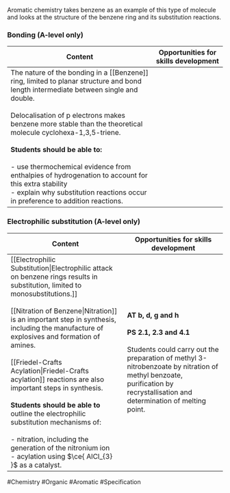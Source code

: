 Aromatic chemistry takes benzene as an example of this type of molecule and looks at the structure of the benzene ring and its substitution reactions.

### Bonding (A-level only)

| Content                                                                                                                                                                                                                                                                                                                                                                                                                                                                                       | Opportunities for skills development |
| --------------------------------------------------------------------------------------------------------------------------------------------------------------------------------------------------------------------------------------------------------------------------------------------------------------------------------------------------------------------------------------------------------------------------------------------------------------------------------------------- | ------------------------------------ |
| The nature of the bonding in a [[Benzene]] ring, limited to planar structure and bond length intermediate between single and double.<br><br>Delocalisation of p electrons makes benzene more stable than the theoretical molecule cyclohexa-1,3,5-triene.<br><br>**Students should be able to:**<br><br>- use thermochemical evidence from enthalpies of hydrogenation to account for this extra stability<br>- explain why substitution reactions occur in preference to addition reactions. |                                      |

### Electrophilic substitution (A-level only)

| Content                                                                                                                                                                                                                                                                                                                                                                                                                                                                                                                                                                                                        | Opportunities for skills development                                                                                                                                                                                                 |
| -------------------------------------------------------------------------------------------------------------------------------------------------------------------------------------------------------------------------------------------------------------------------------------------------------------------------------------------------------------------------------------------------------------------------------------------------------------------------------------------------------------------------------------------------------------------------------------------------------------- | ------------------------------------------------------------------------------------------------------------------------------------------------------------------------------------------------------------------------------------ |
| [[Electrophilic Substitution\|Electrophilic attack on benzene rings results in substitution, limited to monosubstitutions.]]<br><br>[[Nitration of Benzene\|Nitration]] is an important step in synthesis, including the manufacture of explosives and formation of amines.<br><br>[[Friedel-Crafts Acylation\|Friedel-Crafts acylation]] reactions are also important steps in synthesis.<br><br>**Students should be able to** outline the electrophilic substitution mechanisms of:<br><br>- nitration, including the generation of the nitronium ion<br>- acylation using $\ce{ AlCl_{3} }$ as a catalyst. | **AT b, d, g and h**<br><br>**PS 2.1, 2.3 and 4.1**<br><br>Students could carry out the preparation of methyl 3-nitrobenzoate by nitration of methyl benzoate, purification by recrystallisation and determination of melting point. |

#Chemistry #Organic #Aromatic #Specification